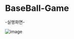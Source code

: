 # BaseBall-Game

-실행화면-

![image](https://user-images.githubusercontent.com/102803326/173282514-06e85df3-f559-40f5-a697-41aa630f81fb.png)



